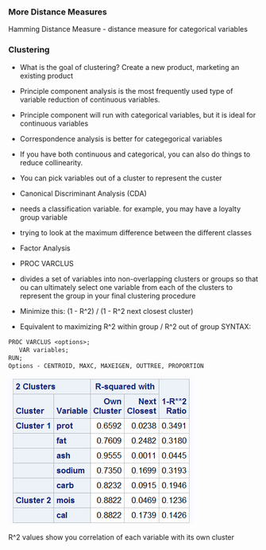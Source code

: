 ### More Distance Measures
Hamming Distance Measure - distance measure for categorical variables

### Clustering
- What is the goal of clustering?  Create a new product, marketing an existing product
- Principle component analysis is the most frequently used type of variable reduction of continuous variables.
 - Principle component will run with categorical variables, but it is ideal for continuous variables
- Correspondence analysis is better for categegorical variables
 - If you have both continuous and categorical, you can also do things to reduce collinearity.
- You can pick variables out of a cluster to represent the custer
- Canonical Discriminant Analysis (CDA)
 - needs a classification variable.  for example, you may have a loyalty group variable
 - trying to look at the maximum difference between the different classes
- Factor Analysis

- PROC VARCLUS
 - divides a set of variables into non-overlapping clusters or groups so that ou can ultimately select one variable from each of the clusters to represent the group in your final clustering procedure
 - Minimize this: (1 - R^2) / (1 - R^2 next closest cluster) 
  - Equivalent to maximizing R^2 within group / R^2 out of group
SYNTAX:
```
PROC VARCLUS <options>;
   VAR variables;
RUN;
Options - CENTROID, MAXC, MAXEIGEN, OUTTREE, PROPORTION
```

 
![img](screenshots/marketing_1.PNG)

R^2 values show you correlation of each variable with its own cluster
